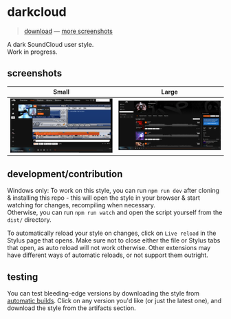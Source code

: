 # darkcloud
> [download] — [more screenshots][screenshots]

A dark SoundCloud user style.   
Work in progress.

## screenshots
| Small | Large |
| ----- | ----- |
| ![Small](screenshots/small.png) | ![Large](screenshots/large.png) |

## development/contribution
Windows only: To work on this style, you can run `npm run dev` after cloning & installing this repo - this will open the style in your browser & start watching for changes, recompiling when necessary.  
Otherwise, you can run `npm run watch` and open the script yourself from the `dist/` directory.

To automatically reload your style on changes, click on `Live reload` in the Stylus page that opens. Make sure not to close either the file or Stylus tabs that open, as auto reload will not work otherwise. Other extensions may have different ways of automatic reloads, or not support them outright.

## testing
You can test bleeding-edge versions by downloading the style from [automatic builds][workflows]. Click on any version you'd like (or just the latest one), and download the style from the artifacts section.

[download]: https://userstyles.world/style/9650/darkcloud-beta
[screenshots]: https://github.com/stashymane/darkcloud/tree/main/screenshots
[workflows]: https://github.com/stashymane/darkcloud/actions/workflows/node.js.yml
